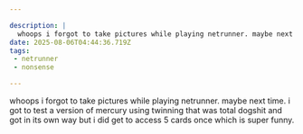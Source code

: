 ```yaml
---

description: |
  whoops i forgot to take pictures while playing netrunner. maybe next time. i got to test a version o
date: 2025-08-06T04:44:36.719Z
tags: 
 - netrunner
 - nonsense

---
```

whoops i forgot to take pictures while playing netrunner. maybe next time. i got to test a version of mercury using twinning that was total dogshit and got in its own way but i did get to access 5 cards once which is super funny.